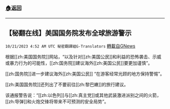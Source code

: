 ###  [:house:返回](README.md)
---


## 【秘翻在线】美国国务院发布全球旅游警示
`10/21/2023 4:52 AM UTC 秘密翻譯組G-Translators` [轉載自GNews](https://gnews.org/articles/1862038)

根据[[zh:美国国务院]]网站，“以及针对[[zh:美国公民]]和利益的恐怖袭击、示威或暴力行为的可能性，[[zh:国务院]]建议海外[[zh:美国公民]]要更加谨慎”。

[[zh:国务院]]进一步建议海外[[zh:美国公民]] “在游客经常光顾的地方保持警惕”。

[[zh:美国国务院]]还列出了不要前往[[zh:黎巴嫩]]的旅行建议。

该通报警告说：“[[zh:以色列]]与[[zh:真主党]]或其他武装激进派别之间的火箭，[[zh:导弹]]和火炮交锋将带来不可预测的安全局势”。
